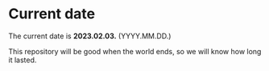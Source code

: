 # Current date

The current date is **2023.02.03.** (YYYY.MM.DD.)

This repository will be good when the world ends, so we will know how long it lasted.